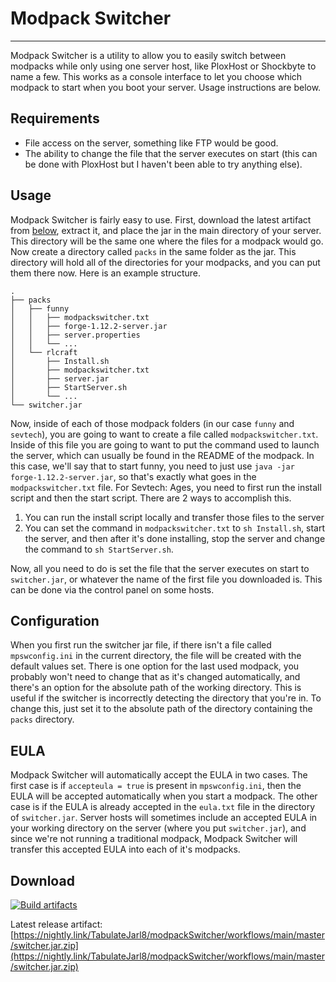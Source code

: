 # Modpack Switcher

----

Modpack Switcher is a utility to allow you to easily switch between modpacks while only using one server host, like PloxHost or Shockbyte to name a few. This works as a console interface to let you choose which modpack to start when you boot your server. Usage instructions are below.

## Requirements
 - File access on the server, something like FTP would be good.
 - The ability to change the file that the server executes on start (this can be done with PloxHost but I haven't been able to try anything else).

## Usage
Modpack Switcher is fairly easy to use. First, download the latest artifact from [below](#artifactDownload), extract it, and place the jar in the main directory of your server. This directory will be the same one where the files for a modpack would go. Now create a directory called `packs` in the same folder as the jar. This directory will hold all of the directories for your modpacks, and you can put them there now. Here is an example structure.

```
.
├── packs
│   ├── funny
│   │   ├── modpackswitcher.txt
│   │   ├── forge-1.12.2-server.jar
│   │   ├── server.properties
│   │   └── ...
│   └── rlcraft
│       ├── Install.sh
│       ├── modpackswitcher.txt
│       ├── server.jar
│       ├── StartServer.sh
│       └── ...
└── switcher.jar
```

Now, inside of each of those modpack folders (in our case `funny` and `sevtech`), you are going to want to create a file called `modpackswitcher.txt`. Inside of this file you are going to want to put the command used to launch the server, which can usually be found in the README of the modpack. In this case, we'll say that to start funny, you need to just use `java -jar forge-1.12.2-server.jar`, so that's exactly what goes in the `modpackswitcher.txt` file. For Sevtech: Ages, you need to first run the install script and then the start script. There are 2 ways to accomplish this.
1. You can run the install script locally and transfer those files to the server
2. You can set the command in `modpackswitcher.txt` to `sh Install.sh`, start the server, and then after it's done installing, stop the server and change the command to `sh StartServer.sh`.

Now, all you need to do is set the file that the server executes on start to `switcher.jar`, or whatever the name of the first file you downloaded is. This can be done via the control panel on some hosts.

## Configuration
When you first run the switcher jar file, if there isn't a file called `mpswconfig.ini` in the current directory, the file will be created with the default values set. There is one option for the last used modpack, you probably won't need to change that as it's changed automatically, and there's an option for the absolute path of the working directory. This is useful if the switcher is incorrectly detecting the directory that you're in. To change this, just set it to the absolute path of the directory containing the `packs` directory.

## EULA
Modpack Switcher will automatically accept the EULA in two cases. The first case is if `accepteula = true` is present in `mpswconfig.ini`, then the EULA will be accepted automatically when you start a modpack. The other case is if the EULA is already accepted in the `eula.txt` file in the directory of `switcher.jar`. Server hosts will sometimes include an accepted EULA in your working directory on the server (where you put `switcher.jar`), and since we're not running a traditional modpack, Modpack Switcher will transfer this accepted EULA into each of it's modpacks.

## Download

<a name="artifactDownload"></a>
[![Build artifacts](https://github.com/TabulateJarl8/modpackSwitcher/actions/workflows/main.yml/badge.svg)](https://github.com/TabulateJarl8/modpackSwitcher/actions/workflows/main.yml)

Latest release artifact: [https://nightly.link/TabulateJarl8/modpackSwitcher/workflows/main/master/switcher.jar.zip](https://nightly.link/TabulateJarl8/modpackSwitcher/workflows/main/master/switcher.jar.zip)
